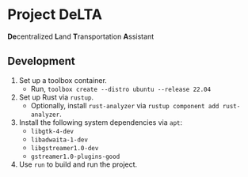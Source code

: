 # Project DeLTA

**De**centralized **L**and **T**ransportation **A**ssistant

## Development

1. Set up a toolbox container.
   - Run, `toolbox create --distro ubuntu --release 22.04`
2. Set up Rust via `rustup`.
   - Optionally, install `rust-analyzer` via `rustup component add rust-analyzer`.
3. Install the following system dependencies via `apt`:
   - `libgtk-4-dev`
   - `libadwaita-1-dev`
   - `libgstreamer1.0-dev`
   - `gstreamer1.0-plugins-good`
4. Use `run` to build and run the project.
